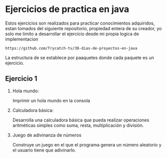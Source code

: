 # Ejercicios de practica en java

Estos ejercicios son realizados para practicar conocimientos adquiridos, estan tomados del siguiente repositorio, propiedad entera de su creador, yo solo me limito a desarrollar el ejercicio desde mi propia logica de implementacion

    https://github.com/Trycatch-tv/30-dias-de-proyectos-en-java

La estructura de se establece por paaquetes donde cada paquete es un ejercicio.

## Ejercicio 1

1. Hola mundo:

    Imprimir un hola mundo en la consola

2. Calculadora básica:

    Desarrolla una calculadora básica que pueda realizar operaciones aritméticas simples como suma, resta, multiplicación y división.

3. Juego de adivinanza de números

    Construye un juego en el que el programa genera un número aleatorio y el usuario tiene que adivinarlo.
